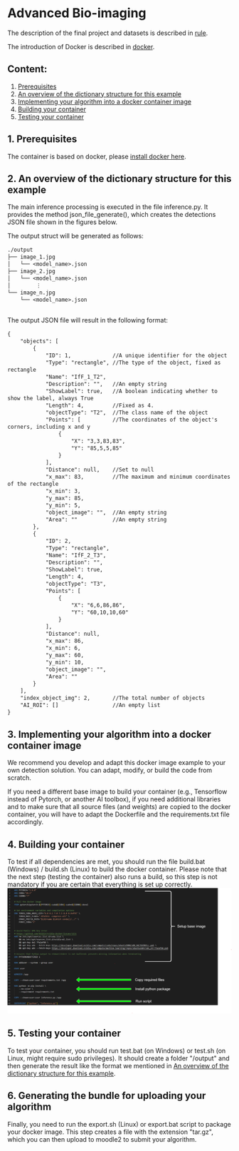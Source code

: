 # Advanced Bio-imaging
The description of the final project and datasets is described in [rule](https://docs.google.com/presentation/d/1KWdDUJBOFQ-l1_yq7ieJCVcWiquQTDbk/edit?usp=drive_link&ouid=118423424017349178188&rtpof=true&sd=true). 

The introduction of Docker is described in [docker](https://docs.google.com/presentation/d/1HOZIq5sPQXHh3e0X5C21qwqrKF_9VX_T/edit?usp=drive_link&ouid=118423424017349178188&rtpof=true&sd=true).

## Content:
1. [Prerequisites](#prerequisites)
2. [An overview of the dictionary structure for this example](#overview)
3. [Implementing your algorithm into a docker container image](#todocker)
4. [Building your container](#build)
5. [Testing your container](#test)

## 1. Prerequisites <a name="prerequisites"></a>

The container is based on docker, please [install docker here](https://www.docker.com/get-started). 

## 2. An overview of the dictionary structure for this example <a name="overview"></a>

The main inference processing is executed in the file inference.py. It provides the method json_file_generate(), which creates the detections JSON file shown in the figures below.

The output struct will be generated as follows:
```
./output
├── image_1.jpg
│   └── <model_name>.json    
├── image_2.jpg
│   └── <model_name>.json    
│        ⋮
└── image_n.jpg
    └── <model_name>.json    
  
```

The output JSON file will result in the following format:
```
{
    "objects": [
        {
            "ID": 1,             //A unique identifier for the object
            "Type": "rectangle", //The type of the object, fixed as rectangle
            "Name": "IfF_1_T2",
            "Description": "",   //An empty string
            "ShowLabel": true,   //A boolean indicating whether to show the label, always True
            "Length": 4,         //Fixed as 4.
            "objectType": "T2",  //The class name of the object
            "Points": [          //The coordinates of the object's corners, including x and y
                {
                    "X": "3,3,83,83",
                    "Y": "85,5,5,85"
                }
            ],
            "Distance": null,    //Set to null
            "x_max": 83,         //The maximum and minimum coordinates of the rectangle
            "x_min": 3,
            "y_max": 85,
            "y_min": 5,
            "object_image": "",  //An empty string
            "Area": ""           //An empty string
        },
        {
            "ID": 2,
            "Type": "rectangle",
            "Name": "IfF_2_T3",
            "Description": "",
            "ShowLabel": true,
            "Length": 4,
            "objectType": "T3",
            "Points": [
                {
                    "X": "6,6,86,86",
                    "Y": "60,10,10,60"
                }
            ],
            "Distance": null,
            "x_max": 86,
            "x_min": 6,
            "y_max": 60,
            "y_min": 10,
            "object_image": "",
            "Area": ""
        }
    ],
    "index_object_img": 2,       //The total number of objects
    "AI_ROI": []                 //An empty list
}
```
## 3. Implementing your algorithm into a docker container image <a name="todocker"></a>
We recommend you develop and adapt this docker image example to your own detection solution. You can adapt, modify, or build the code from scratch.

If you need a different base image to build your container (e.g., Tensorflow instead of Pytorch, or another AI toolbox), if you need additional libraries and to make sure that all source files (and weights) are copied to the docker container, you will have to adapt the Dockerfile and the requirements.txt file accordingly.

## 4. Building your container <a name="build"></a>
To test if all dependencies are met, you should run the file build.bat (Windows) / build.sh (Linux) to build the docker container. Please note that the next step (testing the container) also runs a build, so this step is not mandatory if you are certain that everything is set up correctly.
<img width="1299" src="docs/2.png">

## 5. Testing your container <a name="test"></a>
To test your container, you should run test.bat (on Windows) or test.sh (on Linux, might require sudo privileges). It should create a folder "/output" and then generate the result like the format we mentioned in [An overview of the dictionary structure for this example](#overview).

## 6. Generating the bundle for uploading your algorithm <a name="export"></a>
Finally, you need to run the export.sh (Linux) or export.bat script to package your docker image. This step creates a file with the extension "tar.gz", which you can then upload to moodle2 to submit your algorithm.

